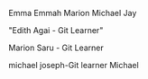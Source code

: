 Emma
Emmah
Marion
Michael
Jay


"Edith Agai - Git Learner"



Marion Saru - Git Learner

michael joseph-Git learner
Michael

